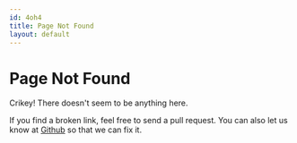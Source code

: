 ```yaml
---
id: 4oh4 
title: Page Not Found 
layout: default
---
```


# Page Not Found

Crikey! There doesn't seem to be anything here.

If you find a broken link, feel free to send a pull request. You can also let us know at [Github](https://github.com/huginn-china/huginn-china.github.io/issues) so that we can fix it.
